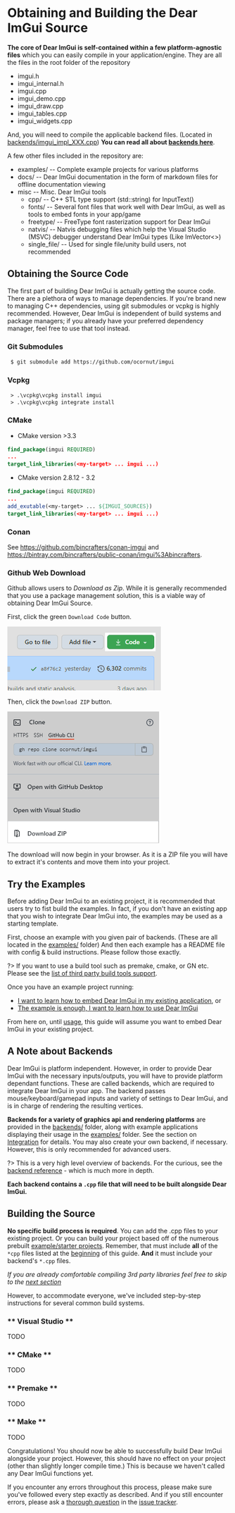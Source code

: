# Obtaining and Building the Dear ImGui Source

**The core of Dear ImGui is self-contained within a few platform-agnostic files** which you can easily compile in your
application/engine. They are all the files in the root folder of the repository
 - imgui.h
 - imgui_internal.h
 - imgui.cpp
 - imgui_demo.cpp
 - imgui_draw.cpp
 - imgui_tables.cpp
 - imgui_widgets.cpp

And, you will need to compile the applicable backend files.
(Located in [backends/imgui_impl_XXX.cpp](https://github.com/ocornut/imgui/tree/master/backends))
**You can read all about [backends here](../reference/backends.md)**.

A few other files included in the repository are:
 - examples/ -- Complete example projects for various platforms
 - docs/ -- Dear ImGui documentation in the form of markdown files for offline documentation viewing
 - misc -- Misc. Dear ImGui tools
   - cpp/ -- C++ STL type support (std::string) for InputText()
   - fonts/ -- Several font files that work well with Dear ImGui, as well as tools to embed fonts in your app/game
   - freetype/ -- FreeType font rasterization support for Dear ImGui
   - natvis/ -- Natvis debugging files which help the Visual Studio (MSVC) debugger understand Dear ImGui types (Like ImVector<>)
   - single_file/ -- Used for single file/unity build users, not recommended

## Obtaining the Source Code

The first part of building Dear ImGui is actually getting the source code. There are a plethora of ways to manage dependencies.
If you're brand new to managing C++ dependencies, using git submodules or vcpkg is highly recommended. However, Dear ImGui is
independent of build systems and package managers; if you already have your preferred dependency manager, feel free to use that
tool instead.

<!-- tabs:start -->

### **Git Submodules**

```bash
 $ git submodule add https://github.com/ocornut/imgui
```

### **Vcpkg**

```batch
 > .\vcpkg\vcpkg install imgui
 > .\vcpkg\vcpkg integrate install
```

### **CMake**

 * CMake version \>3.3

```cmake
find_package(imgui REQUIRED)
...
target_link_libraries(<my-target> ... imgui ...)
```

 * CMake version 2.8.12 - 3.2

```cmake
find_package(imgui REQUIRED)
...
add_exutable(<my-target> ... ${IMGUI_SOURCES})
target_link_libraries(<my-target> ... imgui ...)
```

### **Conan**

See https://github.com/bincrafters/conan-imgui and https://bintray.com/bincrafters/public-conan/imgui%3Abincrafters.

### **Github Web Download**

Github allows users to *Download as Zip*. While it is generally recommended that you use a package management solution, this is a
viable way of obtaining Dear ImGui Source.

First, click the green `Download Code` button.

![Download Code Button](../resources/images/getting-started/get-code-github-zip-step1.png)

Then, click the `Download ZIP` button.

![Download Zip Button](../resources/images/getting-started/get-code-github-zip-step2.png)

The download will now begin in your browser. As it is a ZIP file you will have to extract it's contents and move them into your
project.

<!-- tabs:end -->

## Try the Examples

Before adding Dear ImGui to an existing project, it is recommended that users try to fist build the examples. In fact, if you don't have an
existing app that you wish to integrate Dear ImGui into, the examples may be used as a starting template.

First, choose an example with you given pair of backends. (These are all located in the [examples/](https://github.com/ocornut/imgui/tree/master/examples) folder)
And then each example has a README file with config & build instructions. Please follow those exactly.

?> If you want to use a build tool such as premake, cmake, or GN etc. Please see the [list of third party build tools support](https://github.com/ocornut/imgui/wiki/Home2#building).

Once you have an example project running:
 - [I want to learn how to embed Dear ImGui in my existing application](#a-note-about-backends), or
 - [The example is enough, I want to learn how to use Dear ImGui](./usage.md)

From here on, until [usage](./usage.md), this guide will assume you want to embed Dear ImGui in your existing project.

## A Note about Backends

Dear ImGui is platform independent. However, in order to provide Dear ImGui with the necessary inputs/outputs, you will have to
provide platform dependant functions. These are called backends, which are required to integrate Dear ImGui in your app. The
backend passes mouse/keyboard/gamepad inputs and variety of settings to Dear ImGui, and is in charge of rendering the
resulting vertices.

**Backends for a variety of graphics api and rendering platforms** are provided in the
[backends/](https://github.com/ocornut/imgui/tree/master/backends) folder, along with example applications displaying their usage in the
[examples/](https://github.com/ocornut/imgui/tree/master/examples) folder. See the section on
[Integration](./getting-started/integrating) for details. You may also create your own backend, if necessary. However, this is
only recommended for advanced users.

?> This is a very high level overview of backends. For the curious, see the
   [backend reference](../reference/backends.md) - which is much more in depth.

**Each backend contains a `.cpp` file that will need to be built alongside Dear ImGui.**

## Building the Source

**No specific build process is required**. You can add the .cpp files to your existing project. Or you can build your project
based off of the numerous prebuilt [example/starter projects](https://github.com/ocornut/imgui/tree/master/examples).
Remember, that must include **all** of the `*cpp` files listed at the [beginning](./building.md) of this guide. **And** it must include
your backend's `*.cpp` files.

*If you are already comfortable compiling 3rd party libraries feel free to skip to the [next section](./integrating.md)*

However, to accommodate everyone, we've included step-by-step instructions for several common build systems.

<!-- tabs:start -->

### ** Visual Studio **

TODO

### ** CMake **

TODO

### ** Premake **

TODO

### ** Make **

TODO

<!-- tabs:end -->

Congratulations! You should now be able to successfully build Dear ImGui alongside your project. However, this should have no
effect on your project (other than slightly longer compile time.) This is because we haven't called any Dear ImGui functions
yet.

If you encounter any errors throughout this process, please make sure you've followed every step exactly as described.
And if you still encounter errors, please ask a [thorough question](https://bit.ly/3nwRnx1) in the
[issue tracker](https://github.com/ocornut/imgui/issues).

